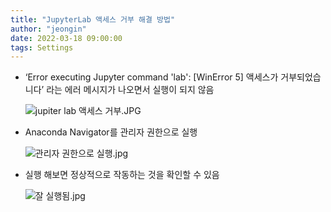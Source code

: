 ```yaml
---
title: "JupyterLab 액세스 거부 해결 방법"
author: "jeongin"
date: 2022-03-18 09:00:00
tags: Settings
---
```


- ‘Error executing Jupyter command 'lab': [WinError 5] 액세스가 거부되었습니다’ 라는 에러 메시지가 나오면서 실행이 되지 않음
    
    ![jupiter lab 액세스 거부.JPG](/images/jupyterlab_error/error1.jpg)
    
- Anaconda Navigator를 관리자 권한으로 실행
    
    ![관리자 권한으로 실행.jpg](/images/jupyterlab_error/error2.jpg)
    
- 실행 해보면 정상적으로 작동하는 것을 확인할 수 있음
    
    ![잘 실행됨.jpg](/images/jupyterlab_error/error3.jpg)